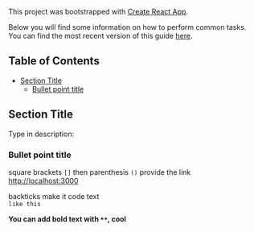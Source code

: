 This project was bootstrapped with [Create React App](https://github.com/facebookincubator/create-react-app).

Below you will find some information on how to perform common tasks.<br>
You can find the most recent version of this guide [here](https://github.com/facebookincubator/create-react-app/blob/master/packages/react-scripts/template/README.md).

## Table of Contents
- [Section Title](#section-title)
  - [Bullet point title](#bullet-point-title)

## Section Title

Type in description:

### Bullet point title
square brackets `[]` then parenthesis `()` provide the link<br>
[http://localhost:3000](http://localhost:3000) 

backticks make it code text<br>
 `like this`

 **You can add bold text with `**`, cool**


